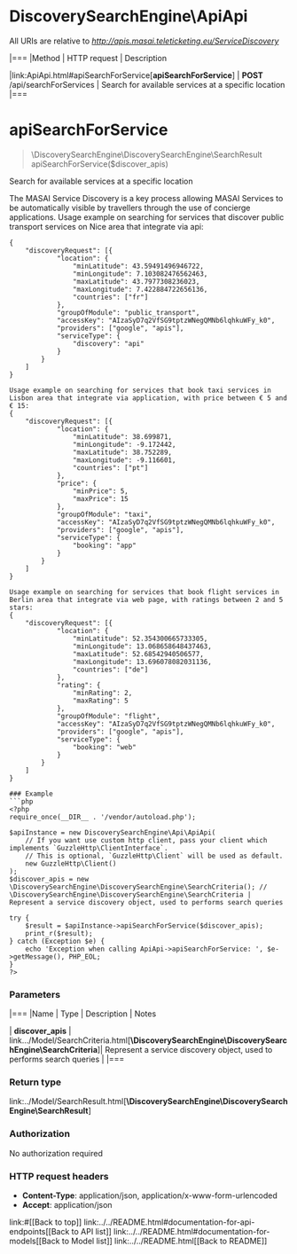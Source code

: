 # DiscoverySearchEngine\ApiApi

All URIs are relative to *http://apis.masai.teleticketing.eu/ServiceDiscovery*

|===
|Method | HTTP request | Description

|link:ApiApi.html#apiSearchForService[**apiSearchForService**] | **POST** /api/searchForServices | Search for available services at a specific location
|===


# **apiSearchForService**
> \DiscoverySearchEngine\DiscoverySearchEngine\SearchResult apiSearchForService($discover_apis)

Search for available services at a specific location

The MASAI Service Discovery is a key process allowing MASAI Services to be automatically visible by travellers through the use of concierge applications.    Usage example on searching for services that discover public transport services on Nice area that integrate via api:        
```
{
	"discoveryRequest": [{
			"location": {
				"minLatitude": 43.59491496946722,
				"minLongitude": 7.103082476562463,
				"maxLatitude": 43.7977308236023,
				"maxLongitude": 7.422884722656136,
				"countries": ["fr"]
			},
			"groupOfModule": "public_transport",
			"accessKey": "AIzaSyD7q2VfSG9tptzWNegQMNb6lqhkuWFy_k0",
			"providers": ["google", "apis"],
			"serviceType": {
				"discovery": "api"
			}
		}
	]
}

Usage example on searching for services that book taxi services in Lisbon area that integrate via application, with price between € 5 and € 15: 
{
	"discoveryRequest": [{
			"location": {
				"minLatitude": 38.699871,
				"minLongitude": -9.172442,
				"maxLatitude": 38.752289,
				"maxLongitude": -9.116601,
				"countries": ["pt"]
			},
			"price": {
				"minPrice": 5,
				"maxPrice": 15
			},
			"groupOfModule": "taxi",
			"accessKey": "AIzaSyD7q2VfSG9tptzWNegQMNb6lqhkuWFy_k0",
			"providers": ["google", "apis"],
			"serviceType": {
				"booking": "app"
			}
		}
	]
}

Usage example on searching for services that book flight services in Berlin area that integrate via web page, with ratings between 2 and 5 stars: 
{
	"discoveryRequest": [{
			"location": {
				"minLatitude": 52.354300665733305,
				"minLongitude": 13.068658648437463,
				"maxLatitude": 52.68542940506577,
				"maxLongitude": 13.696078082031136,
				"countries": ["de"]
			},
			"rating": {
				"minRating": 2,
				"maxRating": 5
			},
			"groupOfModule": "flight",
			"accessKey": "AIzaSyD7q2VfSG9tptzWNegQMNb6lqhkuWFy_k0",
			"providers": ["google", "apis"],
			"serviceType": {
				"booking": "web"
			}
		}
	]
}

### Example
```php
<?php
require_once(__DIR__ . '/vendor/autoload.php');

$apiInstance = new DiscoverySearchEngine\Api\ApiApi(
    // If you want use custom http client, pass your client which implements `GuzzleHttp\ClientInterface`.
    // This is optional, `GuzzleHttp\Client` will be used as default.
    new GuzzleHttp\Client()
);
$discover_apis = new \DiscoverySearchEngine\DiscoverySearchEngine\SearchCriteria(); // \DiscoverySearchEngine\DiscoverySearchEngine\SearchCriteria | Represent a service discovery object, used to performs search queries

try {
    $result = $apiInstance->apiSearchForService($discover_apis);
    print_r($result);
} catch (Exception $e) {
    echo 'Exception when calling ApiApi->apiSearchForService: ', $e->getMessage(), PHP_EOL;
}
?>
```

### Parameters

|===
|Name | Type | Description  | Notes

| **discover_apis** | link.../Model/SearchCriteria.html[**\DiscoverySearchEngine\DiscoverySearchEngine\SearchCriteria**]| Represent a service discovery object, used to performs search queries |
|===

### Return type

link:../Model/SearchResult.html[**\DiscoverySearchEngine\DiscoverySearchEngine\SearchResult**]

### Authorization

No authorization required

### HTTP request headers

 - **Content-Type**: application/json, application/x-www-form-urlencoded
 - **Accept**: application/json

link:#[[Back to top]] link:../../README.html#documentation-for-api-endpoints[[Back to API list]] link:../../README.html#documentation-for-models[[Back to Model list]] link:../../README.html[[Back to README]]

